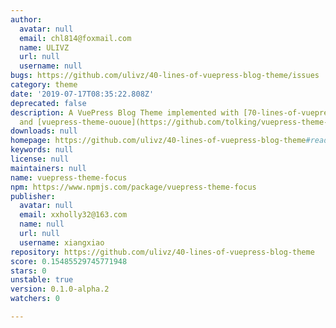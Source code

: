 ```yaml
---
author:
  avatar: null
  email: chl814@foxmail.com
  name: ULIVZ
  url: null
  username: null
bugs: https://github.com/ulivz/40-lines-of-vuepress-blog-theme/issues
category: theme
date: '2019-07-17T08:35:22.808Z'
deprecated: false
description: A VuePress Blog Theme implemented with [70-lines-of-vuepress-blog-theme](https://github.com/ulivz/70-lines-of-vuepress-blog-theme)
  and [vuepress-theme-ououe](https://github.com/tolking/vuepress-theme-ououe).
downloads: null
homepage: https://github.com/ulivz/40-lines-of-vuepress-blog-theme#readme
keywords: null
license: null
maintainers: null
name: vuepress-theme-focus
npm: https://www.npmjs.com/package/vuepress-theme-focus
publisher:
  avatar: null
  email: xxholly32@163.com
  name: null
  url: null
  username: xiangxiao
repository: https://github.com/ulivz/40-lines-of-vuepress-blog-theme
score: 0.15485529745771948
stars: 0
unstable: true
version: 0.1.0-alpha.2
watchers: 0

---
```


